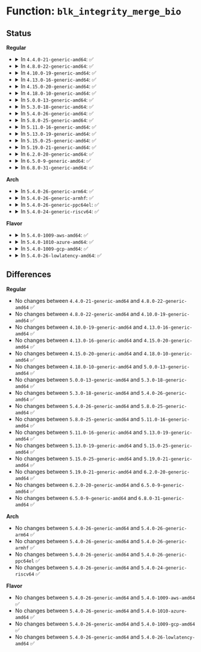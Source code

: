 # Function: <code>blk_integrity_merge_bio</code>

## Status
<b>Regular</b>
<ul>
<li>
<details>
<summary>In <code>4.4.0-21-generic-amd64</code>: ✅</summary>

```c
bool blk_integrity_merge_bio(struct request_queue * q, struct request * req, struct bio * bio)
```

```json
{
  "name": "blk_integrity_merge_bio",
  "collision_type": "Unique Global",
  "inline_type": "No",
  "funcs": [
    {
      "addr": 18446744071582942848,
      "name": "blk_integrity_merge_bio",
      "external": true,
      "loc": "block/blk-integrity.c:210",
      "file": "block/blk-integrity.c",
      "inline": "seen, unknown",
      "caller_inline": [],
      "caller_func": [
        "block/blk-merge.c:ll_back_merge_fn",
        "block/blk-merge.c:ll_front_merge_fn",
        "block/blk-merge.c:blk_rq_merge_ok"
      ]
    }
  ],
  "symbols": [
    {
      "addr": 18446744071582942848,
      "name": "blk_integrity_merge_bio",
      "section": ".text",
      "bind": "STB_GLOBAL",
      "size": 180
    }
  ]
}
```
</details>
</li>
<li>
<details>
<summary>In <code>4.8.0-22-generic-amd64</code>: ✅</summary>

```c
bool blk_integrity_merge_bio(struct request_queue * q, struct request * req, struct bio * bio)
```

```json
{
  "name": "blk_integrity_merge_bio",
  "collision_type": "Unique Global",
  "inline_type": "No",
  "funcs": [
    {
      "addr": 18446744071583230192,
      "name": "blk_integrity_merge_bio",
      "external": true,
      "loc": "block/blk-integrity.c:210",
      "file": "block/blk-integrity.c",
      "inline": "seen, unknown",
      "caller_inline": [],
      "caller_func": [
        "block/blk-merge.c:blk_rq_merge_ok",
        "block/blk-merge.c:ll_front_merge_fn",
        "block/blk-merge.c:ll_back_merge_fn"
      ]
    }
  ],
  "symbols": [
    {
      "addr": 18446744071583230192,
      "name": "blk_integrity_merge_bio",
      "section": ".text",
      "bind": "STB_GLOBAL",
      "size": 176
    }
  ]
}
```
</details>
</li>
<li>
<details>
<summary>In <code>4.10.0-19-generic-amd64</code>: ✅</summary>

```c
bool blk_integrity_merge_bio(struct request_queue * q, struct request * req, struct bio * bio)
```

```json
{
  "name": "blk_integrity_merge_bio",
  "collision_type": "Unique Global",
  "inline_type": "No",
  "funcs": [
    {
      "addr": 18446744071583336048,
      "name": "blk_integrity_merge_bio",
      "external": true,
      "loc": "block/blk-integrity.c:210",
      "file": "block/blk-integrity.c",
      "inline": "seen, unknown",
      "caller_inline": [],
      "caller_func": [
        "block/blk-merge.c:blk_rq_merge_ok",
        "block/blk-merge.c:ll_front_merge_fn",
        "block/blk-merge.c:ll_back_merge_fn"
      ]
    }
  ],
  "symbols": [
    {
      "addr": 18446744071583336048,
      "name": "blk_integrity_merge_bio",
      "section": ".text",
      "bind": "STB_GLOBAL",
      "size": 176
    }
  ]
}
```
</details>
</li>
<li>
<details>
<summary>In <code>4.13.0-16-generic-amd64</code>: ✅</summary>

```c
bool blk_integrity_merge_bio(struct request_queue * q, struct request * req, struct bio * bio)
```

```json
{
  "name": "blk_integrity_merge_bio",
  "collision_type": "Unique Global",
  "inline_type": "No",
  "funcs": [
    {
      "addr": 18446744071583394624,
      "name": "blk_integrity_merge_bio",
      "external": true,
      "loc": "block/blk-integrity.c:210",
      "file": "block/blk-integrity.c",
      "inline": "seen, unknown",
      "caller_inline": [],
      "caller_func": [
        "block/blk-merge.c:blk_rq_merge_ok",
        "block/blk-merge.c:ll_front_merge_fn",
        "block/blk-merge.c:ll_back_merge_fn"
      ]
    }
  ],
  "symbols": [
    {
      "addr": 18446744071583394624,
      "name": "blk_integrity_merge_bio",
      "section": ".text",
      "bind": "STB_GLOBAL",
      "size": 177
    }
  ]
}
```
</details>
</li>
<li>
<details>
<summary>In <code>4.15.0-20-generic-amd64</code>: ✅</summary>

```c
bool blk_integrity_merge_bio(struct request_queue * q, struct request * req, struct bio * bio)
```

```json
{
  "name": "blk_integrity_merge_bio",
  "collision_type": "Unique Global",
  "inline_type": "No",
  "funcs": [
    {
      "addr": 18446744071583573904,
      "name": "blk_integrity_merge_bio",
      "external": true,
      "loc": "block/blk-integrity.c:210",
      "file": "block/blk-integrity.c",
      "inline": "seen, unknown",
      "caller_inline": [],
      "caller_func": [
        "block/blk-merge.c:blk_rq_merge_ok",
        "block/blk-merge.c:ll_front_merge_fn",
        "block/blk-merge.c:ll_back_merge_fn"
      ]
    }
  ],
  "symbols": [
    {
      "addr": 18446744071583573904,
      "name": "blk_integrity_merge_bio",
      "section": ".text",
      "bind": "STB_GLOBAL",
      "size": 177
    }
  ]
}
```
</details>
</li>
<li>
<details>
<summary>In <code>4.18.0-10-generic-amd64</code>: ✅</summary>

```c
bool blk_integrity_merge_bio(struct request_queue * q, struct request * req, struct bio * bio)
```

```json
{
  "name": "blk_integrity_merge_bio",
  "collision_type": "Unique Global",
  "inline_type": "No",
  "funcs": [
    {
      "addr": 18446744071583789968,
      "name": "blk_integrity_merge_bio",
      "external": true,
      "loc": "block/blk-integrity.c:210",
      "file": "block/blk-integrity.c",
      "inline": "seen, unknown",
      "caller_inline": [],
      "caller_func": [
        "block/blk-merge.c:blk_rq_merge_ok",
        "block/blk-merge.c:ll_front_merge_fn",
        "block/blk-merge.c:ll_back_merge_fn"
      ]
    }
  ],
  "symbols": [
    {
      "addr": 18446744071583789968,
      "name": "blk_integrity_merge_bio",
      "section": ".text",
      "bind": "STB_GLOBAL",
      "size": 176
    }
  ]
}
```
</details>
</li>
<li>
<details>
<summary>In <code>5.0.0-13-generic-amd64</code>: ✅</summary>

```c
bool blk_integrity_merge_bio(struct request_queue * q, struct request * req, struct bio * bio)
```

```json
{
  "name": "blk_integrity_merge_bio",
  "collision_type": "Unique Global",
  "inline_type": "No",
  "funcs": [
    {
      "addr": 18446744071583869808,
      "name": "blk_integrity_merge_bio",
      "external": true,
      "loc": "block/blk-integrity.c:202",
      "file": "block/blk-integrity.c",
      "inline": "seen, unknown",
      "caller_inline": [],
      "caller_func": [
        "block/blk-merge.c:blk_rq_merge_ok",
        "block/blk-merge.c:ll_front_merge_fn",
        "block/blk-merge.c:ll_back_merge_fn"
      ]
    }
  ],
  "symbols": [
    {
      "addr": 18446744071583869808,
      "name": "blk_integrity_merge_bio",
      "section": ".text",
      "bind": "STB_GLOBAL",
      "size": 176
    }
  ]
}
```
</details>
</li>
<li>
<details>
<summary>In <code>5.3.0-18-generic-amd64</code>: ✅</summary>

```c
bool blk_integrity_merge_bio(struct request_queue * q, struct request * req, struct bio * bio)
```

```json
{
  "name": "blk_integrity_merge_bio",
  "collision_type": "Unique Global",
  "inline_type": "No",
  "funcs": [
    {
      "addr": 18446744071584060480,
      "name": "blk_integrity_merge_bio",
      "external": true,
      "loc": "block/blk-integrity.c:188",
      "file": "block/blk-integrity.c",
      "inline": "seen, unknown",
      "caller_inline": [],
      "caller_func": [
        "block/blk-merge.c:blk_rq_merge_ok",
        "block/blk-merge.c:ll_front_merge_fn",
        "block/blk-merge.c:ll_back_merge_fn"
      ]
    }
  ],
  "symbols": [
    {
      "addr": 18446744071584060480,
      "name": "blk_integrity_merge_bio",
      "section": ".text",
      "bind": "STB_GLOBAL",
      "size": 202
    }
  ]
}
```
</details>
</li>
<li>
<details>
<summary>In <code>5.4.0-26-generic-amd64</code>: ✅</summary>

```c
bool blk_integrity_merge_bio(struct request_queue * q, struct request * req, struct bio * bio)
```

```json
{
  "name": "blk_integrity_merge_bio",
  "collision_type": "Unique Global",
  "inline_type": "No",
  "funcs": [
    {
      "addr": 18446744071584183040,
      "name": "blk_integrity_merge_bio",
      "external": true,
      "loc": "block/blk-integrity.c:188",
      "file": "block/blk-integrity.c",
      "inline": "seen, unknown",
      "caller_inline": [],
      "caller_func": [
        "block/blk-merge.c:blk_rq_merge_ok",
        "block/blk-merge.c:ll_front_merge_fn",
        "block/blk-merge.c:ll_back_merge_fn"
      ]
    }
  ],
  "symbols": [
    {
      "addr": 18446744071584183040,
      "name": "blk_integrity_merge_bio",
      "section": ".text",
      "bind": "STB_GLOBAL",
      "size": 202
    }
  ]
}
```
</details>
</li>
<li>
<details>
<summary>In <code>5.8.0-25-generic-amd64</code>: ✅</summary>

```c
bool blk_integrity_merge_bio(struct request_queue * q, struct request * req, struct bio * bio)
```

```json
{
  "name": "blk_integrity_merge_bio",
  "collision_type": "Unique Global",
  "inline_type": "No",
  "funcs": [
    {
      "addr": 18446744071584578160,
      "name": "blk_integrity_merge_bio",
      "external": true,
      "loc": "block/blk-integrity.c:188",
      "file": "block/blk-integrity.c",
      "inline": "seen, unknown",
      "caller_inline": [],
      "caller_func": [
        "block/blk-merge.c:blk_rq_merge_ok",
        "block/blk-merge.c:ll_front_merge_fn",
        "block/blk-merge.c:ll_back_merge_fn"
      ]
    }
  ],
  "symbols": [
    {
      "addr": 18446744071584578160,
      "name": "blk_integrity_merge_bio",
      "section": ".text",
      "bind": "STB_GLOBAL",
      "size": 202
    }
  ]
}
```
</details>
</li>
<li>
<details>
<summary>In <code>5.11.0-16-generic-amd64</code>: ✅</summary>

```c
bool blk_integrity_merge_bio(struct request_queue * q, struct request * req, struct bio * bio)
```

```json
{
  "name": "blk_integrity_merge_bio",
  "collision_type": "Unique Global",
  "inline_type": "No",
  "funcs": [
    {
      "addr": 18446744071584695840,
      "name": "blk_integrity_merge_bio",
      "external": true,
      "loc": "block/blk-integrity.c:187",
      "file": "block/blk-integrity.c",
      "inline": "seen, unknown",
      "caller_inline": [],
      "caller_func": [
        "block/blk-merge.c:ll_front_merge_fn"
      ]
    }
  ],
  "symbols": [
    {
      "addr": 18446744071584695840,
      "name": "blk_integrity_merge_bio",
      "section": ".text",
      "bind": "STB_GLOBAL",
      "size": 202
    }
  ]
}
```
</details>
</li>
<li>
<details>
<summary>In <code>5.13.0-19-generic-amd64</code>: ✅</summary>

```c
bool blk_integrity_merge_bio(struct request_queue * q, struct request * req, struct bio * bio)
```

```json
{
  "name": "blk_integrity_merge_bio",
  "collision_type": "Unique Global",
  "inline_type": "No",
  "funcs": [
    {
      "addr": 18446744071584723968,
      "name": "blk_integrity_merge_bio",
      "external": true,
      "loc": "block/blk-integrity.c:187",
      "file": "block/blk-integrity.c",
      "inline": "seen, unknown",
      "caller_inline": [],
      "caller_func": [
        "block/blk-merge.c:bio_attempt_front_merge"
      ]
    }
  ],
  "symbols": [
    {
      "addr": 18446744071584723968,
      "name": "blk_integrity_merge_bio",
      "section": ".text",
      "bind": "STB_GLOBAL",
      "size": 202
    }
  ]
}
```
</details>
</li>
<li>
<details>
<summary>In <code>5.15.0-25-generic-amd64</code>: ✅</summary>

```c
bool blk_integrity_merge_bio(struct request_queue * q, struct request * req, struct bio * bio)
```

```json
{
  "name": "blk_integrity_merge_bio",
  "collision_type": "Unique Global",
  "inline_type": "No",
  "funcs": [
    {
      "addr": 18446744071585150560,
      "name": "blk_integrity_merge_bio",
      "external": true,
      "loc": "block/blk-integrity.c:187",
      "file": "block/blk-integrity.c",
      "inline": "seen, unknown",
      "caller_inline": [],
      "caller_func": [
        "block/blk-merge.c:bio_attempt_front_merge"
      ]
    }
  ],
  "symbols": [
    {
      "addr": 18446744071585150560,
      "name": "blk_integrity_merge_bio",
      "section": ".text",
      "bind": "STB_GLOBAL",
      "size": 202
    }
  ]
}
```
</details>
</li>
<li>
<details>
<summary>In <code>5.19.0-21-generic-amd64</code>: ✅</summary>

```c
bool blk_integrity_merge_bio(struct request_queue * q, struct request * req, struct bio * bio)
```

```json
{
  "name": "blk_integrity_merge_bio",
  "collision_type": "Unique Global",
  "inline_type": "No",
  "funcs": [
    {
      "addr": 18446744071585883072,
      "name": "blk_integrity_merge_bio",
      "external": true,
      "loc": "block/blk-integrity.c:187",
      "file": "block/blk-integrity.c",
      "inline": "seen, unknown",
      "caller_inline": [],
      "caller_func": [
        "block/blk-merge.c:bio_attempt_front_merge",
        "block/blk-merge.c:blk_rq_merge_ok",
        "block/blk-merge.c:ll_back_merge_fn"
      ]
    }
  ],
  "symbols": [
    {
      "addr": 18446744071585883072,
      "name": "blk_integrity_merge_bio",
      "section": ".text",
      "bind": "STB_GLOBAL",
      "size": 209
    }
  ]
}
```
</details>
</li>
<li>
<details>
<summary>In <code>6.2.0-20-generic-amd64</code>: ✅</summary>

```c
bool blk_integrity_merge_bio(struct request_queue * q, struct request * req, struct bio * bio)
```

```json
{
  "name": "blk_integrity_merge_bio",
  "collision_type": "Unique Global",
  "inline_type": "No",
  "funcs": [
    {
      "addr": 18446744071586669056,
      "name": "blk_integrity_merge_bio",
      "external": true,
      "loc": "block/blk-integrity.c:187",
      "file": "block/blk-integrity.c",
      "inline": "seen, unknown",
      "caller_inline": [],
      "caller_func": [
        "block/blk-merge.c:bio_attempt_front_merge",
        "block/blk-merge.c:blk_rq_merge_ok",
        "block/blk-merge.c:ll_back_merge_fn"
      ]
    }
  ],
  "symbols": [
    {
      "addr": 18446744071586669056,
      "name": "blk_integrity_merge_bio",
      "section": ".text",
      "bind": "STB_GLOBAL",
      "size": 209
    }
  ]
}
```
</details>
</li>
<li>
<details>
<summary>In <code>6.5.0-9-generic-amd64</code>: ✅</summary>

```c
bool blk_integrity_merge_bio(struct request_queue * q, struct request * req, struct bio * bio)
```

```json
{
  "name": "blk_integrity_merge_bio",
  "collision_type": "Unique Global",
  "inline_type": "No",
  "funcs": [
    {
      "addr": 18446744071586930352,
      "name": "blk_integrity_merge_bio",
      "external": true,
      "loc": "block/blk-integrity.c:187",
      "file": "block/blk-integrity.c",
      "inline": "seen, unknown",
      "caller_inline": [],
      "caller_func": [
        "block/blk-merge.c:bio_attempt_front_merge",
        "block/blk-merge.c:blk_rq_merge_ok",
        "block/blk-merge.c:ll_back_merge_fn"
      ]
    }
  ],
  "symbols": [
    {
      "addr": 18446744071586930352,
      "name": "blk_integrity_merge_bio",
      "section": ".text",
      "bind": "STB_GLOBAL",
      "size": 209
    }
  ]
}
```
</details>
</li>
<li>
<details>
<summary>In <code>6.8.0-31-generic-amd64</code>: ✅</summary>

```c
bool blk_integrity_merge_bio(struct request_queue * q, struct request * req, struct bio * bio)
```

```json
{
  "name": "blk_integrity_merge_bio",
  "collision_type": "Unique Global",
  "inline_type": "No",
  "funcs": [
    {
      "addr": 18446744071587211456,
      "name": "blk_integrity_merge_bio",
      "external": true,
      "loc": "block/blk-integrity.c:187",
      "file": "block/blk-integrity.c",
      "inline": "seen, unknown",
      "caller_inline": [],
      "caller_func": [
        "block/blk-merge.c:bio_attempt_front_merge",
        "block/blk-merge.c:blk_rq_merge_ok",
        "block/blk-merge.c:ll_back_merge_fn"
      ]
    }
  ],
  "symbols": [
    {
      "addr": 18446744071587211456,
      "name": "blk_integrity_merge_bio",
      "section": ".text",
      "bind": "STB_GLOBAL",
      "size": 209
    }
  ]
}
```
</details>
</li>
</ul>
<b>Arch</b>
<ul>
<li>
<details>
<summary>In <code>5.4.0-26-generic-arm64</code>: ✅</summary>

```c
bool blk_integrity_merge_bio(struct request_queue * q, struct request * req, struct bio * bio)
```

```json
{
  "name": "blk_integrity_merge_bio",
  "collision_type": "Unique Global",
  "inline_type": "No",
  "funcs": [
    {
      "addr": 18446603336496048016,
      "name": "blk_integrity_merge_bio",
      "external": true,
      "loc": "block/blk-integrity.c:188",
      "file": "block/blk-integrity.c",
      "inline": "seen, unknown",
      "caller_inline": [],
      "caller_func": [
        "block/blk-merge.c:blk_rq_merge_ok",
        "block/blk-merge.c:ll_front_merge_fn",
        "block/blk-merge.c:ll_back_merge_fn"
      ]
    }
  ],
  "symbols": [
    {
      "addr": 18446603336496048016,
      "name": "blk_integrity_merge_bio",
      "section": ".text",
      "bind": "STB_GLOBAL",
      "size": 212
    }
  ]
}
```
</details>
</li>
<li>
<details>
<summary>In <code>5.4.0-26-generic-armhf</code>: ✅</summary>

```c
bool blk_integrity_merge_bio(struct request_queue * q, struct request * req, struct bio * bio)
```

```json
{
  "name": "blk_integrity_merge_bio",
  "collision_type": "Unique Global",
  "inline_type": "No",
  "funcs": [
    {
      "addr": 3229376992,
      "name": "blk_integrity_merge_bio",
      "external": true,
      "loc": "block/blk-integrity.c:188",
      "file": "block/blk-integrity.c",
      "inline": "seen, unknown",
      "caller_inline": [],
      "caller_func": [
        "block/blk-merge.c:blk_rq_merge_ok",
        "block/blk-merge.c:ll_front_merge_fn",
        "block/blk-merge.c:ll_back_merge_fn"
      ]
    }
  ],
  "symbols": [
    {
      "addr": 3229376992,
      "name": "blk_integrity_merge_bio",
      "section": ".text",
      "bind": "STB_GLOBAL",
      "size": 204
    }
  ]
}
```
</details>
</li>
<li>
<details>
<summary>In <code>5.4.0-26-generic-ppc64el</code>: ✅</summary>

```c
bool blk_integrity_merge_bio(struct request_queue * q, struct request * req, struct bio * bio)
```

```json
{
  "name": "blk_integrity_merge_bio",
  "collision_type": "Unique Global",
  "inline_type": "No",
  "funcs": [
    {
      "addr": 13835058055290280352,
      "name": "blk_integrity_merge_bio",
      "external": true,
      "loc": "block/blk-integrity.c:188",
      "file": "block/blk-integrity.c",
      "inline": "seen, unknown",
      "caller_inline": [],
      "caller_func": [
        "block/blk-merge.c:blk_rq_merge_ok",
        "block/blk-merge.c:ll_front_merge_fn",
        "block/blk-merge.c:ll_back_merge_fn"
      ]
    }
  ],
  "symbols": [
    {
      "addr": 13835058055290280352,
      "name": "blk_integrity_merge_bio",
      "section": ".text",
      "bind": "STB_GLOBAL",
      "size": 320
    }
  ]
}
```
</details>
</li>
<li>
<details>
<summary>In <code>5.4.0-24-generic-riscv64</code>: ✅</summary>

```c
bool blk_integrity_merge_bio(struct request_queue * q, struct request * req, struct bio * bio)
```

```json
{
  "name": "blk_integrity_merge_bio",
  "collision_type": "Unique Global",
  "inline_type": "No",
  "funcs": [
    {
      "addr": 18446743936275124968,
      "name": "blk_integrity_merge_bio",
      "external": true,
      "loc": "block/blk-integrity.c:188",
      "file": "block/blk-integrity.c",
      "inline": "seen, unknown",
      "caller_inline": [],
      "caller_func": [
        "block/blk-merge.c:blk_rq_merge_ok",
        "block/blk-merge.c:ll_front_merge_fn",
        "block/blk-merge.c:ll_back_merge_fn"
      ]
    }
  ],
  "symbols": [
    {
      "addr": 18446743936275124968,
      "name": "blk_integrity_merge_bio",
      "section": ".text",
      "bind": "STB_GLOBAL",
      "size": 174
    }
  ]
}
```
</details>
</li>
</ul>
<b>Flavor</b>
<ul>
<li>
<details>
<summary>In <code>5.4.0-1009-aws-amd64</code>: ✅</summary>

```c
bool blk_integrity_merge_bio(struct request_queue * q, struct request * req, struct bio * bio)
```

```json
{
  "name": "blk_integrity_merge_bio",
  "collision_type": "Unique Global",
  "inline_type": "No",
  "funcs": [
    {
      "addr": 18446744071584151776,
      "name": "blk_integrity_merge_bio",
      "external": true,
      "loc": "block/blk-integrity.c:188",
      "file": "block/blk-integrity.c",
      "inline": "seen, unknown",
      "caller_inline": [],
      "caller_func": [
        "block/blk-merge.c:blk_rq_merge_ok",
        "block/blk-merge.c:ll_front_merge_fn",
        "block/blk-merge.c:ll_back_merge_fn"
      ]
    }
  ],
  "symbols": [
    {
      "addr": 18446744071584151776,
      "name": "blk_integrity_merge_bio",
      "section": ".text",
      "bind": "STB_GLOBAL",
      "size": 202
    }
  ]
}
```
</details>
</li>
<li>
<details>
<summary>In <code>5.4.0-1010-azure-amd64</code>: ✅</summary>

```c
bool blk_integrity_merge_bio(struct request_queue * q, struct request * req, struct bio * bio)
```

```json
{
  "name": "blk_integrity_merge_bio",
  "collision_type": "Unique Global",
  "inline_type": "No",
  "funcs": [
    {
      "addr": 18446744071584087040,
      "name": "blk_integrity_merge_bio",
      "external": true,
      "loc": "block/blk-integrity.c:188",
      "file": "block/blk-integrity.c",
      "inline": "seen, unknown",
      "caller_inline": [],
      "caller_func": [
        "block/blk-merge.c:blk_rq_merge_ok",
        "block/blk-merge.c:ll_front_merge_fn",
        "block/blk-merge.c:ll_back_merge_fn"
      ]
    }
  ],
  "symbols": [
    {
      "addr": 18446744071584087040,
      "name": "blk_integrity_merge_bio",
      "section": ".text",
      "bind": "STB_GLOBAL",
      "size": 202
    }
  ]
}
```
</details>
</li>
<li>
<details>
<summary>In <code>5.4.0-1009-gcp-amd64</code>: ✅</summary>

```c
bool blk_integrity_merge_bio(struct request_queue * q, struct request * req, struct bio * bio)
```

```json
{
  "name": "blk_integrity_merge_bio",
  "collision_type": "Unique Global",
  "inline_type": "No",
  "funcs": [
    {
      "addr": 18446744071584135536,
      "name": "blk_integrity_merge_bio",
      "external": true,
      "loc": "block/blk-integrity.c:188",
      "file": "block/blk-integrity.c",
      "inline": "seen, unknown",
      "caller_inline": [],
      "caller_func": [
        "block/blk-merge.c:blk_rq_merge_ok",
        "block/blk-merge.c:ll_front_merge_fn",
        "block/blk-merge.c:ll_back_merge_fn"
      ]
    }
  ],
  "symbols": [
    {
      "addr": 18446744071584135536,
      "name": "blk_integrity_merge_bio",
      "section": ".text",
      "bind": "STB_GLOBAL",
      "size": 202
    }
  ]
}
```
</details>
</li>
<li>
<details>
<summary>In <code>5.4.0-26-lowlatency-amd64</code>: ✅</summary>

```c
bool blk_integrity_merge_bio(struct request_queue * q, struct request * req, struct bio * bio)
```

```json
{
  "name": "blk_integrity_merge_bio",
  "collision_type": "Unique Global",
  "inline_type": "No",
  "funcs": [
    {
      "addr": 18446744071584239632,
      "name": "blk_integrity_merge_bio",
      "external": true,
      "loc": "block/blk-integrity.c:188",
      "file": "block/blk-integrity.c",
      "inline": "seen, unknown",
      "caller_inline": [],
      "caller_func": [
        "block/blk-merge.c:blk_rq_merge_ok",
        "block/blk-merge.c:ll_front_merge_fn",
        "block/blk-merge.c:ll_back_merge_fn"
      ]
    }
  ],
  "symbols": [
    {
      "addr": 18446744071584239632,
      "name": "blk_integrity_merge_bio",
      "section": ".text",
      "bind": "STB_GLOBAL",
      "size": 202
    }
  ]
}
```
</details>
</li>
</ul>

## Differences
<b>Regular</b>
<ul>
<li>
No changes between <code>4.4.0-21-generic-amd64</code> and <code>4.8.0-22-generic-amd64</code> ✅
</li>
<li>
No changes between <code>4.8.0-22-generic-amd64</code> and <code>4.10.0-19-generic-amd64</code> ✅
</li>
<li>
No changes between <code>4.10.0-19-generic-amd64</code> and <code>4.13.0-16-generic-amd64</code> ✅
</li>
<li>
No changes between <code>4.13.0-16-generic-amd64</code> and <code>4.15.0-20-generic-amd64</code> ✅
</li>
<li>
No changes between <code>4.15.0-20-generic-amd64</code> and <code>4.18.0-10-generic-amd64</code> ✅
</li>
<li>
No changes between <code>4.18.0-10-generic-amd64</code> and <code>5.0.0-13-generic-amd64</code> ✅
</li>
<li>
No changes between <code>5.0.0-13-generic-amd64</code> and <code>5.3.0-18-generic-amd64</code> ✅
</li>
<li>
No changes between <code>5.3.0-18-generic-amd64</code> and <code>5.4.0-26-generic-amd64</code> ✅
</li>
<li>
No changes between <code>5.4.0-26-generic-amd64</code> and <code>5.8.0-25-generic-amd64</code> ✅
</li>
<li>
No changes between <code>5.8.0-25-generic-amd64</code> and <code>5.11.0-16-generic-amd64</code> ✅
</li>
<li>
No changes between <code>5.11.0-16-generic-amd64</code> and <code>5.13.0-19-generic-amd64</code> ✅
</li>
<li>
No changes between <code>5.13.0-19-generic-amd64</code> and <code>5.15.0-25-generic-amd64</code> ✅
</li>
<li>
No changes between <code>5.15.0-25-generic-amd64</code> and <code>5.19.0-21-generic-amd64</code> ✅
</li>
<li>
No changes between <code>5.19.0-21-generic-amd64</code> and <code>6.2.0-20-generic-amd64</code> ✅
</li>
<li>
No changes between <code>6.2.0-20-generic-amd64</code> and <code>6.5.0-9-generic-amd64</code> ✅
</li>
<li>
No changes between <code>6.5.0-9-generic-amd64</code> and <code>6.8.0-31-generic-amd64</code> ✅
</li>
</ul>
<b>Arch</b>
<ul>
<li>
No changes between <code>5.4.0-26-generic-amd64</code> and <code>5.4.0-26-generic-arm64</code> ✅
</li>
<li>
No changes between <code>5.4.0-26-generic-amd64</code> and <code>5.4.0-26-generic-armhf</code> ✅
</li>
<li>
No changes between <code>5.4.0-26-generic-amd64</code> and <code>5.4.0-26-generic-ppc64el</code> ✅
</li>
<li>
No changes between <code>5.4.0-26-generic-amd64</code> and <code>5.4.0-24-generic-riscv64</code> ✅
</li>
</ul>
<b>Flavor</b>
<ul>
<li>
No changes between <code>5.4.0-26-generic-amd64</code> and <code>5.4.0-1009-aws-amd64</code> ✅
</li>
<li>
No changes between <code>5.4.0-26-generic-amd64</code> and <code>5.4.0-1010-azure-amd64</code> ✅
</li>
<li>
No changes between <code>5.4.0-26-generic-amd64</code> and <code>5.4.0-1009-gcp-amd64</code> ✅
</li>
<li>
No changes between <code>5.4.0-26-generic-amd64</code> and <code>5.4.0-26-lowlatency-amd64</code> ✅
</li>
</ul>
